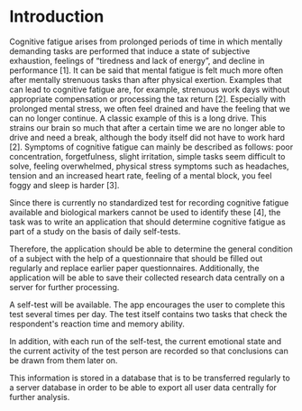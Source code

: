 # Introduction

Cognitive fatigue arises from prolonged periods of time in which mentally demanding tasks are performed that induce a state of subjective exhaustion, feelings of “tiredness and lack of energy”, and decline in performance [1]. 
It can be said that mental fatigue is felt much more often after mentally strenuous tasks than after physical exertion. Examples that can lead to cognitive fatigue are, for example, strenuous work days without appropriate compensation or processing the tax return [2].
Especially with prolonged mental stress, we often feel drained and have the feeling that we can no longer continue. A classic example of this is a long drive. This strains our brain so much that after a certain time we are no longer able to drive and need a break, although the body itself did not have to work hard [2]. 
Symptoms of cognitive fatigue can mainly be described as follows: poor concentration, forgetfulness, slight irritation, simple tasks seem difficult to solve, feeling overwhelmed, physical stress symptoms such as headaches, tension and an increased heart rate, feeling of a mental block, you feel foggy and sleep is harder [3].

Since there is currently no standardized test for recording cognitive fatigue available and biological markers cannot be used to identify these [4], the task was to write an application that should determine cognitive fatigue as part of a study on the basis of daily self-tests.

Therefore, the application should be able to determine the general condition of a subject with the help of a questionnaire that should be filled out regularly and replace earlier paper questionnaires. Additionally, the application will be able to save their collected research data centrally on a server for further processing. 

A self-test will be available. The app encourages the user to complete this test several times per day. The test itself contains two tasks that check the respondent's reaction time and memory ability. 

In addition, with each run of the self-test, the current emotional state and the current activity of the test person are recorded so that conclusions can be drawn from them later on. 

This information is stored in a database that is to be transferred regularly to a server database in order to be able to export all user data centrally for further analysis.